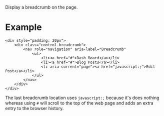 Display a breadcrumb on the page.

# Example

    <div style="padding: 20px">
        <div class="control-breadcrumb">
            <nav role="navigation" aria-label="Breadcrumb"
                <ul>
                    <li><a href="#">Dash Board</a></li>
                    <li><a href="#">Blog Posts</a></li>
                    <li aria-current="page"><a href="javascript:;">Edit Post</a></li>
                </ul>
            </nav>
        </div>
    </div>

The last breadcrumb location uses `javascript:;` because it's does nothing whereas using `#` will scroll to the top of the web page and adds an extra entry to the browser history.